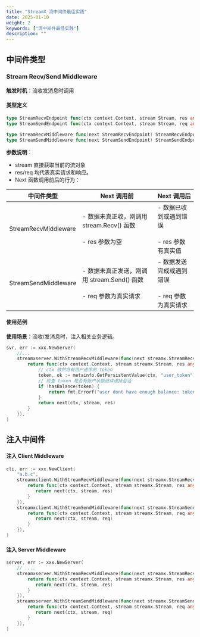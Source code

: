 ```yaml
---
title: "StreamX 流中间件最佳实践"
date: 2025-01-10
weight: 2
keywords: ["流中间件最佳实践"]
description: ""
---
```


## 中间件类型

### Stream Recv/Send Middleware

**触发时机**：流收发消息时调用

#### 类型定义

```go
type StreamRecvEndpoint func(ctx context.Context, stream Stream, res any) (err error)
type StreamSendEndpoint func(ctx context.Context, stream Stream, req any) (err error)

type StreamRecvMiddleware func(next StreamRecvEndpoint) StreamRecvEndpoint
type StreamSendMiddleware func(next StreamSendEndpoint) StreamSendEndpoint
```

**参数说明**：

- stream 直接获取当前的流对象
- res/req 均代表真实请求和响应。
- Next 函数调用前后的行为：

| 中间件类型           | Next 调用前                                                             | Next 调用后                                          |
| -------------------- | ----------------------------------------------------------------------- | ---------------------------------------------------- |
| StreamRecvMiddleware | - 数据未真正收，刚调用 stream.Recv() 函数<br><br>- res 参数为空         | - 数据已收到或遇到错误<br><br>- res 参数有真实值     |
| StreamSendMiddleware | - 数据未真正发送，刚调用 stream.Send() 函数<br><br>- req 参数为真实请求 | - 数据发送完成或遇到错误<br><br>- req 参数为真实请求 |

#### 使用范例

**使用场景**：流收/发消息时，注入相关业务逻辑。

```go
svr, err := xxx.NewServer(
    //...
    streamxserver.WithStreamRecvMiddleware(func(next streamx.StreamRecvEndpoint) streamx.StreamRecvEndpoint {
        return func(ctx context.Context, stream streamx.Stream, res any) (err error) {
            // ctx 依然含有用户透传的 token
            token, ok := metainfo.GetPersistentValue(ctx, "user_token")
            // 检查 token 是否有账户余额继续维持会话
            if !hasBalance(token) {
                return fmt.Errorf("user dont have enough balance: token=%s", token)
            }
            return next(ctx, stream, res)
        }
    }),
)
```

## 注入中间件

#### 注入 Client Middleware

```go
cli, err := xxx.NewClient(
    "a.b.c",
    streamxclient.WithStreamRecvMiddleware(func(next streamx.StreamRecvEndpoint) streamx.StreamRecvEndpoint {
        return func(ctx context.Context, stream streamx.Stream, res any) (err error) {
           return next(ctx, stream, res)
        }
    }),
    streamxclient.WithStreamSendMiddleware(func(next streamx.StreamSendEndpoint) streamx.StreamSendEndpoint {
        return func(ctx context.Context, stream streamx.Stream, req any) (err error) {
           return next(ctx, stream, req)
        }
    }),
)
```

#### 注入 Server Middleware

```go
server, err := xxx.NewServer(
    // ....
    streamxserver.WithStreamRecvMiddleware(func(next streamx.StreamRecvEndpoint) streamx.StreamRecvEndpoint {
        return func(ctx context.Context, stream streamx.Stream, res any) (err error) {
           return next(ctx, stream, res)
        }
    }),
    streamxserver.WithStreamSendMiddleware(func(next streamx.StreamSendEndpoint) streamx.StreamSendEndpoint {
        return func(ctx context.Context, stream streamx.Stream, req any) (err error) {
           return next(ctx, stream, req)
        }
    }),
)
```
